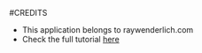 #CREDITS
* This application belongs to raywenderlich.com 
* Check the full tutorial [here](https://www.raywenderlich.com/141980/rxandroid-tutorial "Butter Knife")
